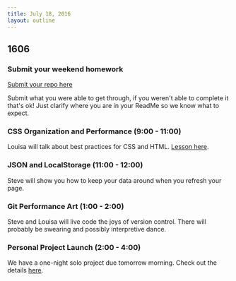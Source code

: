 ```yaml
---
title: July 18, 2016
layout: outline
---
```


## 1606

### Submit your weekend homework

[Submit your repo here](https://public.etherpad-mozilla.org/p/eloquent-ch6-and-ch7)

Submit what you were able to get through, if you weren't able to complete it that's ok! Just clarify where you are in your ReadMe so we know what to expect.

### CSS Organization and Performance (9:00 - 11:00)

Louisa will talk about best practices for CSS and HTML. [Lesson here][lesson].

[lesson]: http://frontend.turing.io/lessons/css-performance-and-organization.html

### JSON and LocalStorage (11:00 - 12:00)

Steve will show you how to keep your data around when you refresh your page.

### Git Performance Art (1:00 - 2:00)

Steve and Louisa will live code the joys of version control. There will probably be swearing and possibly interpretive dance.

### Personal Project Launch (2:00 - 4:00)

We have a one-night solo project due tomorrow morning. Check out the details [here][project-spec].

[project-spec]: http://frontend.turing.io/projects/color-changer.html

